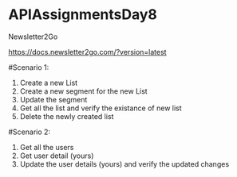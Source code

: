 # APIAssignmentsDay8
Newsletter2Go

https://docs.newsletter2go.com/?version=latest

#Scenario 1:
1) Create a new List
2) Create a new segment for the new List
3) Update the segment 
4) Get all the list and verify the existance of new list
5) Delete the newly created list

#Scenario 2:
1) Get all the users 
2) Get user detail (yours)
3) Update the user details (yours) and verify the updated changes
